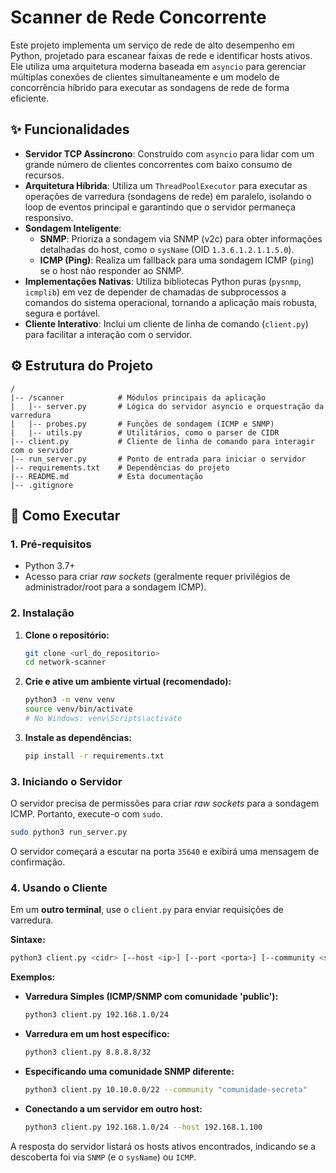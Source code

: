 # Scanner de Rede Concorrente

Este projeto implementa um serviço de rede de alto desempenho em Python, projetado para escanear faixas de rede e identificar hosts ativos. Ele utiliza uma arquitetura moderna baseada em `asyncio` para gerenciar múltiplas conexões de clientes simultaneamente e um modelo de concorrência híbrido para executar as sondagens de rede de forma eficiente.

## ✨ Funcionalidades

- **Servidor TCP Assíncrono**: Construído com `asyncio` para lidar com um grande número de clientes concorrentes com baixo consumo de recursos.
- **Arquitetura Híbrida**: Utiliza um `ThreadPoolExecutor` para executar as operações de varredura (sondagens de rede) em paralelo, isolando o loop de eventos principal e garantindo que o servidor permaneça responsivo.
- **Sondagem Inteligente**:
    - **SNMP**: Prioriza a sondagem via SNMP (v2c) para obter informações detalhadas do host, como o `sysName` (OID `1.3.6.1.2.1.1.5.0`).
    - **ICMP (Ping)**: Realiza um fallback para uma sondagem ICMP (`ping`) se o host não responder ao SNMP.
- **Implementações Nativas**: Utiliza bibliotecas Python puras (`pysnmp`, `icmplib`) em vez de depender de chamadas de subprocessos a comandos do sistema operacional, tornando a aplicação mais robusta, segura e portável.
- **Cliente Interativo**: Inclui um cliente de linha de comando (`client.py`) para facilitar a interação com o servidor.

## ⚙️ Estrutura do Projeto

```
/
|-- /scanner            # Módulos principais da aplicação
|   |-- server.py       # Lógica do servidor asyncio e orquestração da varredura
|   |-- probes.py       # Funções de sondagem (ICMP e SNMP)
|   |-- utils.py        # Utilitários, como o parser de CIDR
|-- client.py           # Cliente de linha de comando para interagir com o servidor
|-- run_server.py       # Ponto de entrada para iniciar o servidor
|-- requirements.txt    # Dependências do projeto
|-- README.md           # Esta documentação
|-- .gitignore
```

## 🚀 Como Executar

### 1. Pré-requisitos
- Python 3.7+
- Acesso para criar *raw sockets* (geralmente requer privilégios de administrador/root para a sondagem ICMP).

### 2. Instalação

1.  **Clone o repositório:**
    ```bash
    git clone <url_do_repositorio>
    cd network-scanner
    ```

2.  **Crie e ative um ambiente virtual (recomendado):**
    ```bash
    python3 -m venv venv
    source venv/bin/activate
    # No Windows: venv\Scripts\activate
    ```

3.  **Instale as dependências:**
    ```bash
    pip install -r requirements.txt
    ```

### 3. Iniciando o Servidor

O servidor precisa de permissões para criar *raw sockets* para a sondagem ICMP. Portanto, execute-o com `sudo`.

```bash
sudo python3 run_server.py
```
O servidor começará a escutar na porta `35640` e exibirá uma mensagem de confirmação.

### 4. Usando o Cliente

Em um **outro terminal**, use o `client.py` para enviar requisições de varredura.

**Sintaxe:**
```bash
python3 client.py <cidr> [--host <ip>] [--port <porta>] [--community <string>]
```

**Exemplos:**

-   **Varredura Simples (ICMP/SNMP com comunidade 'public'):**
    ```bash
    python3 client.py 192.168.1.0/24
    ```

-   **Varredura em um host específico:**
    ```bash
    python3 client.py 8.8.8.8/32
    ```

-   **Especificando uma comunidade SNMP diferente:**
    ```bash
    python3 client.py 10.10.0.0/22 --community "comunidade-secreta"
    ```

-   **Conectando a um servidor em outro host:**
    ```bash
    python3 client.py 192.168.1.0/24 --host 192.168.1.100
    ```

A resposta do servidor listará os hosts ativos encontrados, indicando se a descoberta foi via `SNMP` (e o `sysName`) ou `ICMP`.
